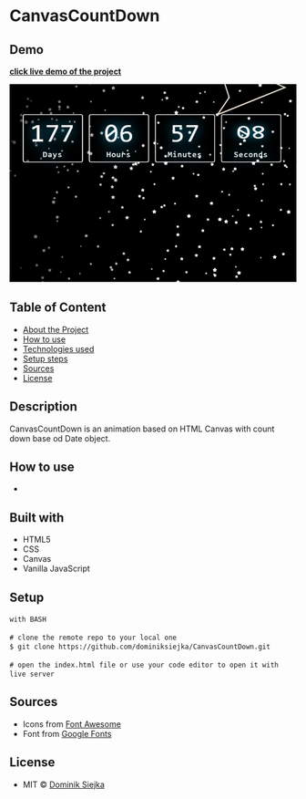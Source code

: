 # CanvasCountDown

## Demo

[**click live demo of the project**](https://dominiksiejka.github.io/CanvasCountDown)

![CanvasCountDown preview](./src/assets/stars.jpg)

## Table of Content

- [About the Project](#description)
- [How to use](#how-to-use)
- [Technologies used](#built-with)
- [Setup steps](#setup)
- [Sources](#sources)
- [License](#license)

## Description

CanvasCountDown is an animation based on HTML Canvas with count down base od Date object.

## How to use

-

## Built with

- HTML5
- CSS
- Canvas
- Vanilla JavaScript

## Setup

```
with BASH

# clone the remote repo to your local one
$ git clone https://github.com/dominiksiejka/CanvasCountDown.git

# open the index.html file or use your code editor to open it with live server

```

## Sources

- Icons from [Font Awesome ](https://fontawesome.com)
- Font from [Google Fonts ](https://fonts.google.com/)

## License

- MIT © [Dominik Siejka ](https://github.com/dominiksiejka/CanvasCountDown)
